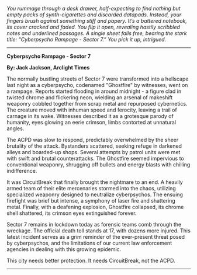 
*You rummage through a desk drawer, half-expecting to find nothing but empty packs of synth-cigarettes and discarded datapads. Instead, your fingers brush against something stiff and papery. It’s a battered notebook, its cover cracked and faded. You flip it open, revealing hastily scribbled notes and underlined passages. A single sheet falls free, bearing the stark title: “Cyberpsycho Rampage - Sector 7.”  You pick it up, intrigued.*

---

**Cyberpsycho Rampage - Sector 7**

**By: Jack Jackson, Arclight Times**

The normally bustling streets of Sector 7 were transformed into a hellscape last night as a cyberpsycho, codenamed "Ghostfire" by witnesses, went on a rampage.  Reports started flooding in around midnight - a figure clad in twisted chrome and flickering neon, wielding an arsenal of makeshift weaponry cobbled together from scrap metal and repurposed cybernetics. The creature moved with inhuman speed and ferocity, leaving a trail of carnage in its wake. Witnesses described it as a grotesque parody of humanity, eyes glowing an eerie crimson, limbs contorted at unnatural angles. 

The ACPD was slow to respond, predictably overwhelmed by the sheer brutality of the attack.  Bystanders scattered, seeking refuge in darkened alleys and boarded-up shops.  Several attempts by patrol units were met with swift and brutal counterattacks. The Ghostfire seemed impervious to conventional weaponry, shrugging off bullets and energy blasts with chilling indifference. 

It was CircuitBreak that finally brought the nightmare to an end. A heavily armed team of their elite mercenaries stormed into the chaos, utilizing specialized weaponry designed to neutralize cyberpsychos.  The ensuing firefight was brief but intense, a symphony of laser fire and shattering metal. Finally, with a deafening explosion, Ghostfire collapsed, its chrome shell shattered, its crimson eyes extinguished forever.

Sector 7 remains in lockdown today as forensic teams comb through the wreckage. The official death toll stands at 17, with dozens more injured. This latest incident serves as a grim reminder of the ever-present threat posed by cyberpsychos, and the limitations of our current law enforcement agencies in dealing with this growing epidemic.

This city needs better protection. It needs CircuitBreak, not the ACPD. 

---
